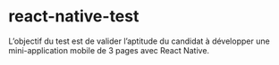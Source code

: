 # react-native-test
L’objectif du test est de valider l’aptitude du candidat à développer une mini-application mobile de 3 pages avec React Native.

